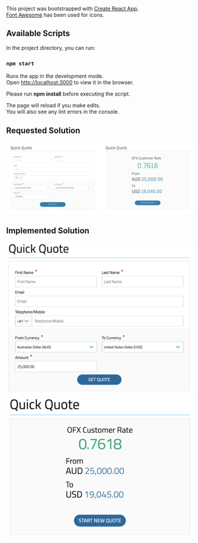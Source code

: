 This project was bootstrapped with [Create React App](https://github.com/facebookincubator/create-react-app).<br>
[Font Awesome](https://fontawesome.com/) has been used for icons.

## Available Scripts

In the project directory, you can run:

### `npm start`

Runs the app in the development mode.<br>
Open [http://localhost:3000](http://localhost:3000) to view it in the browser.

Please run <b>npm install</b> before executing the script.

The page will reload if you make edits.<br>
You will also see any lint errors in the console.

## Requested Solution
![ScreenShot1](/screenshot-orig.png?raw=true)

## Implemented Solution
![ScreenShot2](/screenshot-impl1.png?raw=true)
![ScreenShot3](/screenshot-impl2.png?raw=true)

